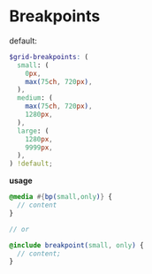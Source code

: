 # Breakpoints

default:

```scss
$grid-breakpoints: (
  small: (
    0px,
    max(75ch, 720px),
  ),
  medium: (
    max(75ch, 720px),
    1280px,
  ),
  large: (
    1280px,
    9999px,
  ),
) !default;
```

**usage**

```scss
@media #{bp(small,only)} {
  // content
}

// or

@include breakpoint(small, only) {
  // content;
}
```

